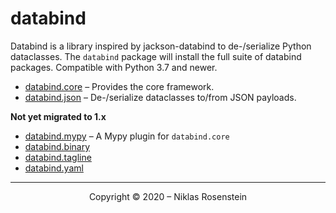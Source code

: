 # databind

Databind is a library inspired by jackson-databind to de-/serialize Python dataclasses. The `databind` package
will install the full suite of databind packages. Compatible with Python 3.7 and newer.

* [databind.core](https://pypi.org/project/databind.core/) &ndash; Provides the core framework.
* [databind.json](https://pypi.org/project/databind.json/) &ndash; De-/serialize dataclasses to/from JSON payloads.

__Not yet migrated to 1.x__

* [databind.mypy](https://pypi.org/project/databind.mypy/) &ndash; A Mypy plugin for `databind.core`
* [databind.binary](https://pypi.org/project/databind.binary/)
* [databind.tagline](https://pypi.org/project/databind.tagline/)
* [databind.yaml](https://pypi.org/project/databind.yaml/)

---

<p align="center">Copyright &copy; 2020 &ndash; Niklas Rosenstein</p>
